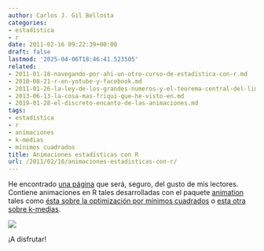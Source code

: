 ```yaml
---
author: Carlos J. Gil Bellosta
categories:
- estadística
- r
date: 2011-02-16 09:22:39+00:00
draft: false
lastmod: '2025-04-06T18:46:41.523505'
related:
- 2011-01-18-navegando-por-ahi-un-otro-curso-de-estadistica-con-r.md
- 2010-08-21-r-en-yotube-y-facebook.md
- 2011-01-26-la-ley-de-los-grandes-numeros-y-el-teorema-central-del-limite-en-dos-animaciones.md
- 2013-06-13-la-cosa-mas-friqui-que-he-visto-en.md
- 2019-01-28-el-discreto-encanto-de-las-animaciones.md
tags:
- estadística
- r
- animaciones
- k-medias
- mínimos cuadrados
title: Animaciones estadísticas con R
url: /2011/02/16/animaciones-estadisticas-con-r/
---
```


He encontrado [una página](https://yihui.org/animation/) que será, seguro, del gusto de mis lectores. Contiene animaciones en R tales desarrolladas con el paquete [animation](http://cran.r-project.org/web/packages/animation/index.html) tales como [ésta sobre la optimización por mínimos cuadrados](https://yihui.org/animation/example/least-squares/) o [esta otra sobre k-medias](https://yihui.org/animation/example/kmeans-ani/).

[![](/wp-uploads/2011/02/43.png#center)
](/wp-uploads/2011/02/43.png#center)

¡A disfrutar!